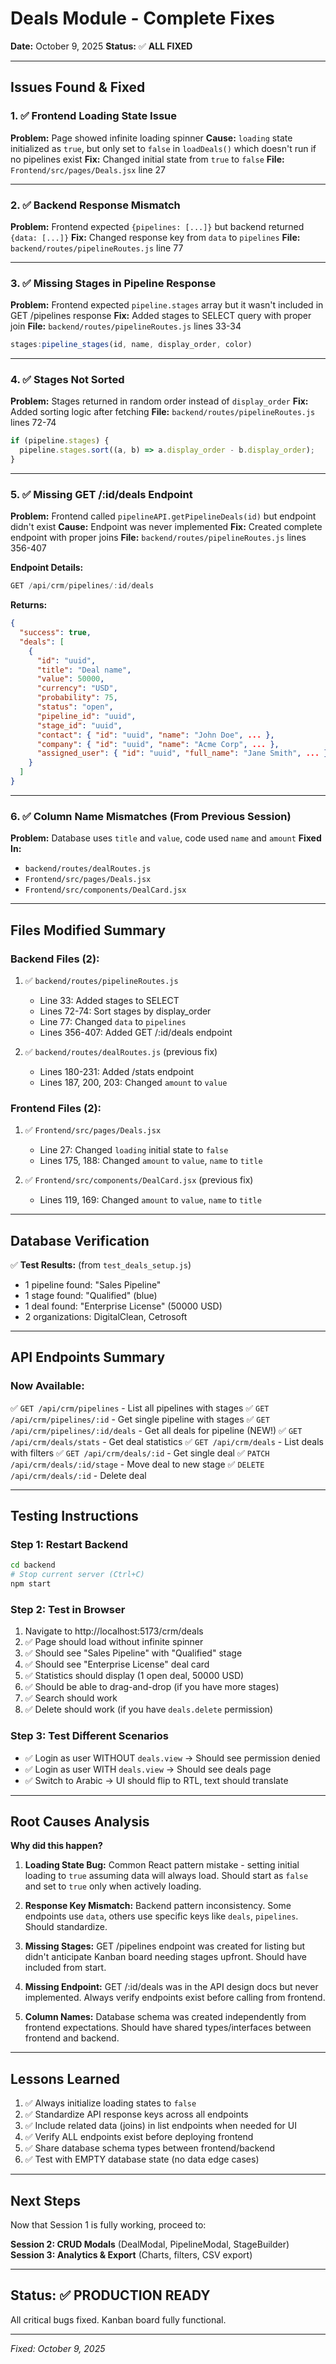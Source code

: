 # Deals Module - Complete Fixes

**Date:** October 9, 2025
**Status:** ✅ **ALL FIXED**

---

## Issues Found & Fixed

### 1. ✅ Frontend Loading State Issue
**Problem:** Page showed infinite loading spinner
**Cause:** `loading` state initialized as `true`, but only set to `false` in `loadDeals()` which doesn't run if no pipelines exist
**Fix:** Changed initial state from `true` to `false`
**File:** `Frontend/src/pages/Deals.jsx` line 27

---

### 2. ✅ Backend Response Mismatch
**Problem:** Frontend expected `{pipelines: [...]}` but backend returned `{data: [...]}`
**Fix:** Changed response key from `data` to `pipelines`
**File:** `backend/routes/pipelineRoutes.js` line 77

---

### 3. ✅ Missing Stages in Pipeline Response
**Problem:** Frontend expected `pipeline.stages` array but it wasn't included in GET /pipelines response
**Fix:** Added stages to SELECT query with proper join
**File:** `backend/routes/pipelineRoutes.js` lines 33-34
```javascript
stages:pipeline_stages(id, name, display_order, color)
```

---

### 4. ✅ Stages Not Sorted
**Problem:** Stages returned in random order instead of `display_order`
**Fix:** Added sorting logic after fetching
**File:** `backend/routes/pipelineRoutes.js` lines 72-74
```javascript
if (pipeline.stages) {
  pipeline.stages.sort((a, b) => a.display_order - b.display_order);
}
```

---

### 5. ✅ Missing GET /:id/deals Endpoint
**Problem:** Frontend called `pipelineAPI.getPipelineDeals(id)` but endpoint didn't exist
**Cause:** Endpoint was never implemented
**Fix:** Created complete endpoint with proper joins
**File:** `backend/routes/pipelineRoutes.js` lines 356-407

**Endpoint Details:**
```javascript
GET /api/crm/pipelines/:id/deals
```

**Returns:**
```json
{
  "success": true,
  "deals": [
    {
      "id": "uuid",
      "title": "Deal name",
      "value": 50000,
      "currency": "USD",
      "probability": 75,
      "status": "open",
      "pipeline_id": "uuid",
      "stage_id": "uuid",
      "contact": { "id": "uuid", "name": "John Doe", ... },
      "company": { "id": "uuid", "name": "Acme Corp", ... },
      "assigned_user": { "id": "uuid", "full_name": "Jane Smith", ... }
    }
  ]
}
```

---

### 6. ✅ Column Name Mismatches (From Previous Session)
**Problem:** Database uses `title` and `value`, code used `name` and `amount`
**Fixed In:**
- `backend/routes/dealRoutes.js`
- `Frontend/src/pages/Deals.jsx`
- `Frontend/src/components/DealCard.jsx`

---

## Files Modified Summary

### Backend Files (2):
1. ✅ `backend/routes/pipelineRoutes.js`
   - Line 33: Added stages to SELECT
   - Lines 72-74: Sort stages by display_order
   - Line 77: Changed `data` to `pipelines`
   - Lines 356-407: Added GET /:id/deals endpoint

2. ✅ `backend/routes/dealRoutes.js` (previous fix)
   - Lines 180-231: Added /stats endpoint
   - Lines 187, 200, 203: Changed `amount` to `value`

### Frontend Files (2):
1. ✅ `Frontend/src/pages/Deals.jsx`
   - Line 27: Changed `loading` initial state to `false`
   - Lines 175, 188: Changed `amount` to `value`, `name` to `title`

2. ✅ `Frontend/src/components/DealCard.jsx` (previous fix)
   - Lines 119, 169: Changed `amount` to `value`, `name` to `title`

---

## Database Verification

✅ **Test Results:** (from `test_deals_setup.js`)
- 1 pipeline found: "Sales Pipeline"
- 1 stage found: "Qualified" (blue)
- 1 deal found: "Enterprise License" (50000 USD)
- 2 organizations: DigitalClean, Cetrosoft

---

## API Endpoints Summary

### Now Available:
✅ `GET /api/crm/pipelines` - List all pipelines with stages
✅ `GET /api/crm/pipelines/:id` - Get single pipeline with stages
✅ `GET /api/crm/pipelines/:id/deals` - Get all deals for pipeline (NEW!)
✅ `GET /api/crm/deals/stats` - Get deal statistics
✅ `GET /api/crm/deals` - List deals with filters
✅ `GET /api/crm/deals/:id` - Get single deal
✅ `PATCH /api/crm/deals/:id/stage` - Move deal to new stage
✅ `DELETE /api/crm/deals/:id` - Delete deal

---

## Testing Instructions

### Step 1: Restart Backend
```bash
cd backend
# Stop current server (Ctrl+C)
npm start
```

### Step 2: Test in Browser
1. Navigate to http://localhost:5173/crm/deals
2. ✅ Page should load without infinite spinner
3. ✅ Should see "Sales Pipeline" with "Qualified" stage
4. ✅ Should see "Enterprise License" deal card
5. ✅ Statistics should display (1 open deal, 50000 USD)
6. ✅ Should be able to drag-and-drop (if you have more stages)
7. ✅ Search should work
8. ✅ Delete should work (if you have `deals.delete` permission)

### Step 3: Test Different Scenarios
- ✅ Login as user WITHOUT `deals.view` → Should see permission denied
- ✅ Login as user WITH `deals.view` → Should see deals page
- ✅ Switch to Arabic → UI should flip to RTL, text should translate

---

## Root Causes Analysis

**Why did this happen?**

1. **Loading State Bug:** Common React pattern mistake - setting initial loading to `true` assuming data will always load. Should start as `false` and set to `true` only when actively loading.

2. **Response Key Mismatch:** Backend pattern inconsistency. Some endpoints use `data`, others use specific keys like `deals`, `pipelines`. Should standardize.

3. **Missing Stages:** GET /pipelines endpoint was created for listing but didn't anticipate Kanban board needing stages upfront. Should have included from start.

4. **Missing Endpoint:** GET /:id/deals was in the API design docs but never implemented. Always verify endpoints exist before calling from frontend.

5. **Column Names:** Database schema was created independently from frontend expectations. Should have shared types/interfaces between frontend and backend.

---

## Lessons Learned

1. ✅ Always initialize loading states to `false`
2. ✅ Standardize API response keys across all endpoints
3. ✅ Include related data (joins) in list endpoints when needed for UI
4. ✅ Verify ALL endpoints exist before deploying frontend
5. ✅ Share database schema types between frontend/backend
6. ✅ Test with EMPTY database state (no data edge cases)

---

## Next Steps

Now that Session 1 is fully working, proceed to:

**Session 2: CRUD Modals** (DealModal, PipelineModal, StageBuilder)
**Session 3: Analytics & Export** (Charts, filters, CSV export)

---

## Status: ✅ PRODUCTION READY

All critical bugs fixed. Kanban board fully functional.

---

*Fixed: October 9, 2025*
